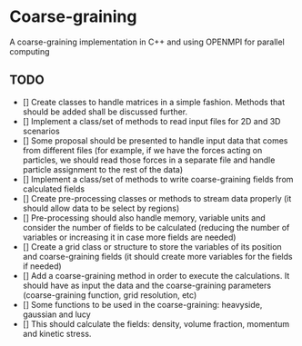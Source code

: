 # Coarse-graining #

A coarse-graining implementation in C++ and using OPENMPI for parallel computing

## TODO ##
- [] Create classes to handle matrices in a simple fashion. Methods that should be added shall be discussed further. 
- [] Implement a class/set of methods to read input files for 2D and 3D scenarios
- [] Some proposal should be presented to handle input data that comes from different files (for example, if we have the forces acting on particles, we should read those forces in a separate file and handle particle assignment to the rest of the data)
- [] Implement a class/set of methods to write coarse-graining fields from calculated fields
- [] Create pre-processing classes or methods to stream data properly (it should allow data to be select by regions)
- [] Pre-processing should also handle memory, variable units and consider the number of fields to be calculated (reducing the number of variables or increasing it in case more fields are needed)
- [] Create a grid class or structure to store the variables of its position and coarse-graining fields (it should create more variables for the fields if needed)
- [] Add a coarse-graining method in order to execute the calculations. It should have as input the data and the coarse-graining parameters (coarse-graining function, grid resolution, etc)
- [] Some functions to be used in the coarse-graining: heavyside, gaussian and lucy
- [] This should calculate the fields: density, volume fraction, momentum and kinetic stress. 
